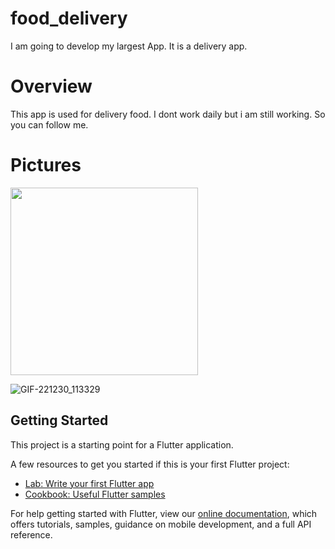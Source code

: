 # food_delivery
I am going to develop my largest App. It is a delivery app.

# Overview
This app is used for delivery food. I dont work daily but i am still working. So you can follow me.

# Pictures

<img src="https://user-images.githubusercontent.com/62464092/210061997-53e5fdd0-a03a-4690-9c04-ae6c580c3fde.jpg" width="300">

![GIF-221230_113329](https://user-images.githubusercontent.com/62464092/210061754-efb63127-9ec4-47d7-8397-12d85f2d343a.gif)

## Getting Started

This project is a starting point for a Flutter application.

A few resources to get you started if this is your first Flutter project:

- [Lab: Write your first Flutter app](https://flutter.dev/docs/get-started/codelab)
- [Cookbook: Useful Flutter samples](https://flutter.dev/docs/cookbook)

For help getting started with Flutter, view our
[online documentation](https://flutter.dev/docs), which offers tutorials,
samples, guidance on mobile development, and a full API reference.
